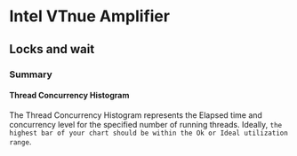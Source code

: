 # Intel VTnue Amplifier

## Locks and wait

### Summary

#### Thread Concurrency Histogram
The Thread Concurrency Histogram represents the Elapsed time and concurrency level for the specified number of running threads. Ideally, `the highest bar of your chart should be within the Ok or Ideal utilization range`.